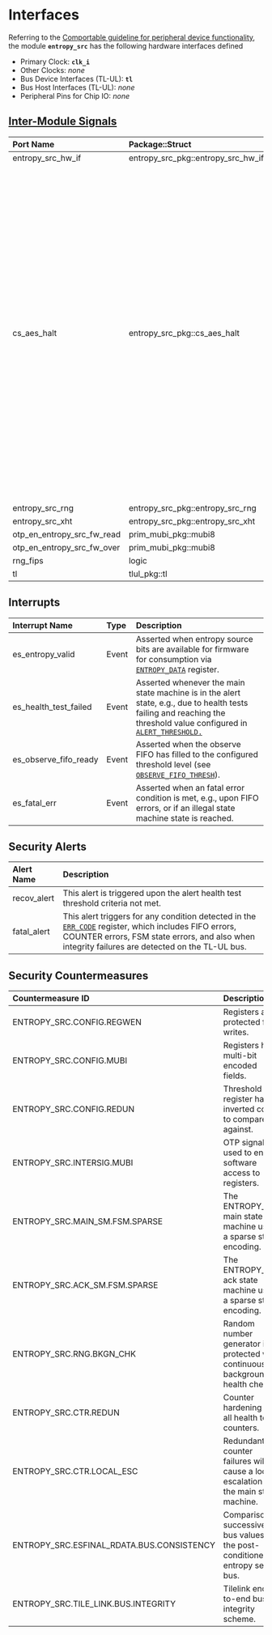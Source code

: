 # Interfaces

<!-- BEGIN CMDGEN util/regtool.py --interfaces ./hw/ip/entropy_src/data/entropy_src.hjson -->
Referring to the [Comportable guideline for peripheral device functionality](https://opentitan.org/book/doc/contributing/hw/comportability), the module **`entropy_src`** has the following hardware interfaces defined
- Primary Clock: **`clk_i`**
- Other Clocks: *none*
- Bus Device Interfaces (TL-UL): **`tl`**
- Bus Host Interfaces (TL-UL): *none*
- Peripheral Pins for Chip IO: *none*

## [Inter-Module Signals](https://opentitan.org/book/doc/contributing/hw/comportability/index.html#inter-signal-handling)

| Port Name                  | Package::Struct                    | Type    | Act   |   Width | Description                                                                                                                                                                                                                                                                                                                       |
|:---------------------------|:-----------------------------------|:--------|:------|--------:|:----------------------------------------------------------------------------------------------------------------------------------------------------------------------------------------------------------------------------------------------------------------------------------------------------------------------------------|
| entropy_src_hw_if          | entropy_src_pkg::entropy_src_hw_if | req_rsp | rsp   |       1 |                                                                                                                                                                                                                                                                                                                                   |
| cs_aes_halt                | entropy_src_pkg::cs_aes_halt       | req_rsp | req   |       1 | Coordinate activity between CSRNG's AES and Entropy Source's SHA3. The idea is that Entropy Source requests CSRNG's AES to halt and waits for CSRNG to acknowledge before it starts its SHA3. While SHA3 runs, Entropy Source keeps the request high. CSRNG may not drop the acknowledge before Entropy Source drops the request. |
| entropy_src_rng            | entropy_src_pkg::entropy_src_rng   | req_rsp | req   |       1 |                                                                                                                                                                                                                                                                                                                                   |
| entropy_src_xht            | entropy_src_pkg::entropy_src_xht   | req_rsp | req   |       1 |                                                                                                                                                                                                                                                                                                                                   |
| otp_en_entropy_src_fw_read | prim_mubi_pkg::mubi8               | uni     | rcv   |       1 |                                                                                                                                                                                                                                                                                                                                   |
| otp_en_entropy_src_fw_over | prim_mubi_pkg::mubi8               | uni     | rcv   |       1 |                                                                                                                                                                                                                                                                                                                                   |
| rng_fips                   | logic                              | uni     | req   |       1 |                                                                                                                                                                                                                                                                                                                                   |
| tl                         | tlul_pkg::tl                       | req_rsp | rsp   |       1 |                                                                                                                                                                                                                                                                                                                                   |

## Interrupts

| Interrupt Name        | Type   | Description                                                                                                                                                                                         |
|:----------------------|:-------|:----------------------------------------------------------------------------------------------------------------------------------------------------------------------------------------------------|
| es_entropy_valid      | Event  | Asserted when entropy source bits are available for firmware for consumption via [`ENTROPY_DATA`](registers.md#entropy_data) register.                                                              |
| es_health_test_failed | Event  | Asserted whenever the main state machine is in the alert state, e.g., due to health tests failing and reaching the threshold value configured in [`ALERT_THRESHOLD.`](registers.md#alert_threshold) |
| es_observe_fifo_ready | Event  | Asserted when the observe FIFO has filled to the configured threshold level (see [`OBSERVE_FIFO_THRESH`](registers.md#observe_fifo_thresh)).                                                        |
| es_fatal_err          | Event  | Asserted when an fatal error condition is met, e.g., upon FIFO errors, or if an illegal state machine state is reached.                                                                             |

## Security Alerts

| Alert Name   | Description                                                                                                                                                                                                                       |
|:-------------|:----------------------------------------------------------------------------------------------------------------------------------------------------------------------------------------------------------------------------------|
| recov_alert  | This alert is triggered upon the alert health test threshold criteria not met.                                                                                                                                                    |
| fatal_alert  | This alert triggers for any condition detected in the [`ERR_CODE`](registers.md#err_code) register, which includes FIFO errors, COUNTER errors, FSM state errors, and also when integrity failures are detected on the TL-UL bus. |

## Security Countermeasures

| Countermeasure ID                         | Description                                                                         |
|:------------------------------------------|:------------------------------------------------------------------------------------|
| ENTROPY_SRC.CONFIG.REGWEN                 | Registers are protected from writes.                                                |
| ENTROPY_SRC.CONFIG.MUBI                   | Registers have multi-bit encoded fields.                                            |
| ENTROPY_SRC.CONFIG.REDUN                  | Threshold register has an inverted copy to compare against.                         |
| ENTROPY_SRC.INTERSIG.MUBI                 | OTP signal used to enable software access to registers.                             |
| ENTROPY_SRC.MAIN_SM.FSM.SPARSE            | The ENTROPY_SRC main state machine uses a sparse state encoding.                    |
| ENTROPY_SRC.ACK_SM.FSM.SPARSE             | The ENTROPY_SRC ack state machine uses a sparse state encoding.                     |
| ENTROPY_SRC.RNG.BKGN_CHK                  | Random number generator is protected with continuous background health checks.      |
| ENTROPY_SRC.CTR.REDUN                     | Counter hardening for all health test counters.                                     |
| ENTROPY_SRC.CTR.LOCAL_ESC                 | Redundant counter failures will cause a local escalation to the main state machine. |
| ENTROPY_SRC.ESFINAL_RDATA.BUS.CONSISTENCY | Comparison on successive bus values for the post-conditioned entropy seed bus.      |
| ENTROPY_SRC.TILE_LINK.BUS.INTEGRITY       | Tilelink end-to-end bus integrity scheme.                                           |


<!-- END CMDGEN -->
